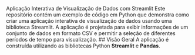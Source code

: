  Aplicação Interativa de Visualização de Dados com Streamlit Este repositório contém um exemplo de código em Python que demonstra como criar uma aplicação interativa de visualização de dados usando uma biblioteca Streamlit. A aplicação é projetada para exibir informações de um conjunto de dados em formato CSV e permitir a seleção de diferentes períodos de tempo para visualização. ## Visão Geral A aplicação é construída utilizando as bibliotecas Python **Streamlit** e **Pandas**.
